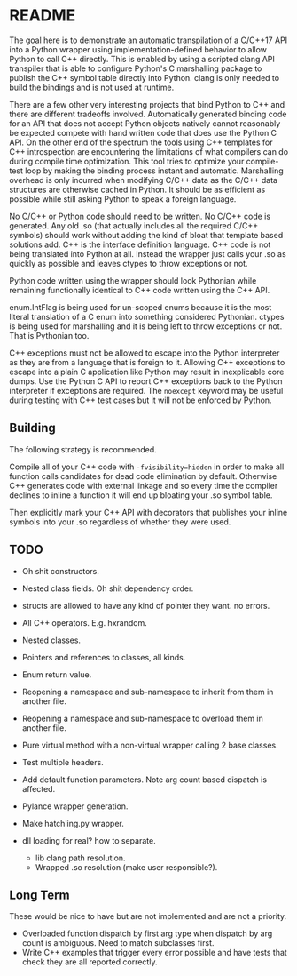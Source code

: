 # README

The goal here is to demonstrate an automatic transpilation of a C/C++17 API into
a Python wrapper using implementation-defined behavior to allow Python to call
C++ directly. This is enabled by using a scripted clang API transpiler that is
able to configure Python's C marshalling package to publish the C++ symbol table
directly into Python. clang is only needed to build the bindings and is not used
at runtime.

There are a few other very interesting projects that bind Python to C++ and
there are different tradeoffs involved. Automatically generated binding code for
an API that does not accept Python objects natively cannot reasonably be
expected compete with hand written code that does use the Python C API. On the
other end of the spectrum the tools using C++ templates for C++ introspection
are encountering the limitations of what compilers can do during compile time
optimization. This tool tries to optimize your compile-test loop by making the
binding process instant and automatic. Marshalling overhead is only incurred
when modifying C/C++ data as the C/C++ data structures are otherwise cached in
Python. It should be as efficient as possible while still asking Python to speak
a foreign language.

No C/C++ or Python code should need to be written. No C/C++ code is generated.
Any old .so (that actually includes all the required C/C++ symbols) should work
without adding the kind of bloat that template based solutions add. C++ is the
interface definition language. C++ code is not being translated into Python at
all. Instead the wrapper just calls your .so as quickly as possible and leaves
ctypes to throw exceptions or not.

Python code written using the wrapper should look Pythonian while remaining
functionally identical to C++ code written using the C++ API.

enum.IntFlag is being used for un-scoped enums because it is the most literal
translation of a C enum into something considered Pythonian. ctypes is being
used for marshalling and it is being left to throw exceptions or not. That is
Pythonian too.

C++ exceptions must not be allowed to escape into the Python interpreter as they
are from a language that is foreign to it. Allowing C++ exceptions to escape
into a plain C application like Python may result in inexplicable core dumps.
Use the Python C API to report C++ exceptions back to the Python interpreter if
exceptions are required. The `noexcept` keyword may be useful during testing
with C++ test cases but it will not be enforced by Python.

## Building

The following strategy is recommended.

Compile all of your C++ code with `-fvisibility=hidden` in order to make all
function calls candidates for dead code elimination by default. Otherwise C++
generates code with external linkage and so every time the compiler declines to
inline a function it will end up bloating your .so symbol table.

Then explicitly mark your C++ API with decorators that publishes your inline
symbols into your .so regardless of whether they were used.

## TODO

- Oh shit constructors.
- Nested class fields. Oh shit dependency order.
- structs are allowed to have any kind of pointer they want. no errors.
- All C++ operators. E.g. hxrandom.
- Nested classes.
- Pointers and references to classes, all kinds.
- Enum return value.
- Reopening a namespace and sub-namespace to inherit from them in another file.
- Reopening a namespace and sub-namespace to overload them in another file.
- Pure virtual method with a non-virtual wrapper calling 2 base classes.
- Test multiple headers.
- Add default function parameters. Note arg count based dispatch is affected.

- Pylance wrapper generation.
- Make hatchling.py wrapper.
- dll loading for real? how to separate.
  - lib clang path resolution.
  - Wrapped .so resolution (make user responsible?).

## Long Term

These would be nice to have but are not implemented and are not a priority.

- Overloaded function dispatch by first arg type when dispatch by arg count is
  ambiguous. Need to match subclasses first.
- Write C++ examples that trigger every error possible and have tests that check
  they are all reported correctly.
